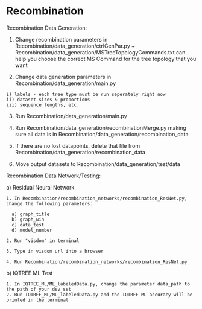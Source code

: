 # Recombination

Recombination Data Generation:

  1. Change recombination parameters in Recombination/data_generation/ctrlGenPar.py
    ~ Recombination/data_generation/MSTreeTopologyCommands.txt can help you choose the correct MS Command for the tree topology that you want

  2. Change data generation parameters in Recombination/data_generation/main.py

    i) labels - each tree type must be run seperately right now
    ii) dataset sizes & proportions
    iii) sequence lengths, etc.

  3. Run Recombination/data_generation/main.py

  4. Run Recombination/data_generation/recombinationMerge.py making sure all data is in Recombination/data_generation/recombination_data

  5. If there are no lost datapoints, delete that file from Recombination/data_generation/recombination_data

  6. Move output datasets to Recombination/data_generation/test/data

Recombination Data Network/Testing:

  a) Residual Neural Network

    1. In Recombination/recombination_networks/recombination_ResNet.py, change the following parameters:

      a) graph_title
      b) graph_win
      c) data_test
      d) model_number

    2. Run "visdom" in terminal

    3. Type in visdom url into a browser

    4. Run Recombination/recombination_networks/recombination_ResNet.py

  b) IQTREE ML Test

    1. In IQTREE_ML/ML_labeledData.py, change the parameter data_path to the path of your dev set
    2. Run IQTREE_ML/ML_labeledData.py and the IQTREE ML accuracy will be printed in the terminal
